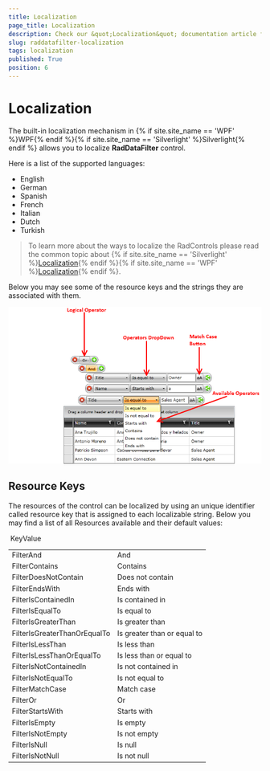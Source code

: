 ```yaml
---
title: Localization
page_title: Localization
description: Check our &quot;Localization&quot; documentation article for the RadDataFilter {{ site.framework_name }} control.
slug: raddatafilter-localization
tags: localization
published: True
position: 6
---
```


# Localization


The built-in localization mechanism in {% if site.site_name == 'WPF' %}WPF{% endif %}{% if site.site_name == 'Silverlight' %}Silverlight{% endif %} allows you to localize __RadDataFilter__ control.
      
Here is a list of the supported languages:
      
* English            
* German          
* Spanish           
* French
* Italian              
* Dutch             
* Turkish

>To learn more about the ways to localize the RadControls please read the common topic about 
   {% if site.site_name == 'Silverlight' %}[Localization](http://www.telerik.com/help/silverlight/common-localization.html){% endif %}{% if site.site_name == 'WPF' %}[Localization](http://www.telerik.com/help/wpf/common-localization.html){% endif %}.

Below you may see some of the resource keys and the strings they are associated with them.

![WPF RadDataFilter ](images/RadDataFilter_Localization.png)

## Resource Keys

The resources of the control can be localized by using an unique identifier called resource key that is assigned to each localizable string. Below you may find a list of all Resources available and their default values:


<table> <tr>KeyValue</tr><tr><td>FilterAnd</td><td>And</td></tr><tr><td>FilterContains</td><td>Contains</td></tr><tr><td>FilterDoesNotContain</td><td>Does not contain</td></tr><tr><td>FilterEndsWith</td><td>Ends with</td></tr><tr><td>FilterIsContainedIn</td><td>Is contained in</td></tr><tr><td>FilterIsEqualTo</td><td>Is equal to</td></tr><tr><td>FilterIsGreaterThan</td><td>Is greater than</td></tr><tr><td>FilterIsGreaterThanOrEqualTo</td><td>Is greater than or equal to</td></tr><tr><td>FilterIsLessThan</td><td>Is less than</td></tr><tr><td>FilterIsLessThanOrEqualTo</td><td>Is less than or equal to</td></tr><tr><td>FilterIsNotContainedIn</td><td>Is not contained in</td></tr><tr><td>FilterIsNotEqualTo</td><td>Is not equal to</td></tr><tr><td>FilterMatchCase</td><td>Match case</td></tr><tr><td>FilterOr</td><td>Or</td></tr><tr><td>FilterStartsWith</td><td>Starts with</td></tr><tr><td>FilterIsEmpty</td><td>Is empty</td></tr><tr><td>FilterIsNotEmpty</td><td>Is not empty</td></tr><tr><td>FilterIsNull</td><td>Is null</td></tr><tr><td>FilterIsNotNull</td><td>Is not null</td></tr></table>
